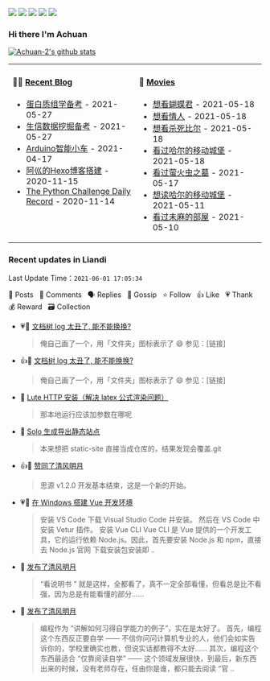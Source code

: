 
<a title="Hits" target="_blank" href="https://github.com/Achuan-2/Achuan-2"><img src="https://hits.b3log.org/Achuan-2/Achuan-2.svg"></a>
[![](https://img.shields.io/badge/dynamic/json?label=GitHub&suffix=%20followers&query=%24.data.totalSubs&url=https%3A%2F%2Fapi.spencerwoo.com%2Fsubstats%2F%3Fsource%3Dgithub%26queryKey%3DAchuan-2&labelColor=282c34&color=181717&logo=github&longCache=true)](https://github.com/Achuan-2)
[![](https://img.shields.io/badge/dynamic/json?labelColor=e71f19&color=040000&label=Weibo&suffix=%20followers&query=%24.data.totalSubs&url=https%3A%2F%2Fapi.spencerwoo.com%2Fsubstats%2F%3Fsource%3Dweibo%26queryKey%3D2139813304&logo=sina-weibo&longCache=true)](https://weibo.com/2139813304/profile)
[![](https://img.shields.io/badge/dynamic/json?color=0e9ece&labelColor=131010&label=Zhihu&suffix=%20followers&query=%24.data.totalSubs&url=https%3A%2F%2Fapi.spencerwoo.com%2Fsubstats%2F%3Fsource%3Dzhihu%26queryKey%3Dachuan-2&logo=zhihu&longCache=true)](https://www.zhihu.com/people/achuan-2)
[![](https://img.shields.io/badge/dynamic/json?color=00a1d6&labelColor=555555&label=Bilibili&suffix=%20followers&query=%24.data.totalSubs&url=https%3A%2F%2Fapi.spencerwoo.com%2Fsubstats%2F%3Fsource%3Dbilibili%26queryKey%3D349243695&logo=bilibili&longCache=true)](https://space.bilibili.com/349243695)

### Hi there I'm Achuan
[![Achuan-2's github stats](https://github-readme-stats.vercel.app/api?username=Achuan-2&show_icons=true)](https://github.com/anuraghazra/github-readme-stats)  
<table>
<tbody>
   <tr>
       <td  valign="top" width="50%">
          
#### 🤹‍♀️ [Recent Blog](https://achuan-2.top/)
<!-- START_SECTION:blog -->
* <a href='https://achuan-2.top/posts/b890.html' target='_blank'>蛋白质组学备考</a> - 2021-05-27
* <a href='https://achuan-2.top/posts/a0e.html' target='_blank'>生信数据挖掘备考</a> - 2021-05-27
* <a href='https://achuan-2.top/posts/17b5.html' target='_blank'>Arduino智能小车</a> - 2021-04-17
* <a href='https://achuan-2.top/posts/a881.html' target='_blank'>阿巛的Hexo博客搭建</a> - 2020-11-15
* <a href='https://achuan-2.top/posts/c134.html' target='_blank'>The Python Challenge Daily Record</a> - 2020-11-14
<!-- END_SECTION:blog -->
</td>
       <td  valign="top" width="50%">

#### 🎥 <a href="https://www.douban.com/people/sjx270992395/" target="_blank">Movies</a>

<!-- START_SECTION:douban -->
* <a href='http://movie.douban.com/subject/1293643/' target='_blank'>想看蝴蝶君</a> - 2021-05-18
* <a href='http://movie.douban.com/subject/1291868/' target='_blank'>想看情人</a> - 2021-05-18
* <a href='http://movie.douban.com/subject/1291580/' target='_blank'>想看杀死比尔</a> - 2021-05-18
* <a href='http://movie.douban.com/subject/1308807/' target='_blank'>看过哈尔的移动城堡</a> - 2021-05-18
* <a href='http://movie.douban.com/subject/1293318/' target='_blank'>看过萤火虫之墓</a> - 2021-05-17
* <a href='https://book.douban.com/subject/26268884/' target='_blank'>想读哈尔的移动城堡</a> - 2021-05-11
* <a href='http://movie.douban.com/subject/1395091/' target='_blank'>看过未麻的部屋</a> - 2021-05-10
<!-- END_SECTION:douban -->
</td>
        </tr>
</tbody>
</table>


<!--events start -->

### Recent updates in Liandi 

 Last Update Time：`2021-06-01 17:05:34`

📝 Posts &nbsp; 💬 Comments &nbsp; 🗣 Replies &nbsp; 🌙 Gossip &nbsp; ⭐️ Follow &nbsp; 👍 Like &nbsp; 💗 Thank &nbsp; 💰 Reward &nbsp; 🗃 Collection

* 💗💬 [文档树 log 太丑了, 能不能换换?](https://ld246.com/article/1622027770451/comment/1622039359403#comments)

  > 俺自己画了一个，用「文件夹」图标表示了 😄 参见：[链接]
* 👍💬 [文档树 log 太丑了, 能不能换换?](https://ld246.com/article/1622027770451/comment/1622039359403#comments)

  > 俺自己画了一个，用「文件夹」图标表示了 😄 参见：[链接]
* 💬 [Lute HTTP 安装（解决 latex 公式渲染问题）](https://ld246.com/article/1615781170283/comment/1622097227487#comments)

  > 那本地运行应该加参数在哪呢
* 💬 [Solo 生成导出静态站点](https://ld246.com/article/1579053576274/comment/1622090809039#comments)

  > 本来想把 static-site 直接当成仓库的，结果发现会覆盖.git
* 👍🌙 [赞同了清风明月](https://ld246.com/member/88250/breezemoons/1621441606899)

  > 思源 v1.2.0 开发基本结束，这是一个新的开始。
* 💗📝 [在 Windows 搭建 Vue 开发环境](https://ld246.com/article/1620629464271)

  > 安装 VS Code 下载 Visual Studio Code 并安装。 然后在 VS Code 中安装 Vetur 插件。 安装 Vue CLI Vue CLI 是 Vue 提供的一个开发工具，它的运行依赖 Node.js。因此，首先要安装 Node.js 和 npm，直接去 Node.js 官网 下载安装包安装即 ..
* 🌙 [发布了清风明月](https://ld246.com/member/Achuan-2/breezemoons/1620664202613)

  > “看说明书 ” 就是这样，全都看了，真不一定全部看懂，但看总是比不看强，因为总是有能看懂的部分……
* 🌙 [发布了清风明月](https://ld246.com/member/Achuan-2/breezemoons/1620575283148)

  > 编程作为 “讲解如何习得自学能力的例子”，实在是太好了。 首先，编程这个东西反正要自学 —— 不信你问问计算机专业的人，他们会如实告诉你的，学校里确实也教，但说实话都教得不太好…… 其次，编程这个东西最适合 “仅靠阅读自学” —— 这个领域发展很快，到最后，新东西出来的时候，没有老师存在，任由你是谁，都只能去阅读 “官 ..


<!--events end -->
